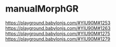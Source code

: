 # manualMorphGR
https://playground.babylonjs.com/#YIU90M#1253
https://playground.babylonjs.com/#YIU90M#1263
https://playground.babylonjs.com/#YIU90M#1275
https://playground.babylonjs.com/#YIU90M#1279